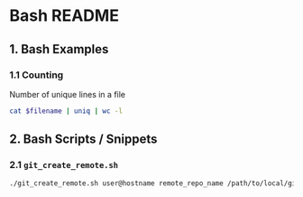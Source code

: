 # Bash README

## 1. Bash Examples

### 1.1 Counting

Number of unique lines in a file

```bash
cat $filename | uniq | wc -l
```

## 2. Bash Scripts / Snippets

### 2.1 `git_create_remote.sh`

```bash
./git_create_remote.sh user@hostname remote_repo_name /path/to/local/git/repo
```
